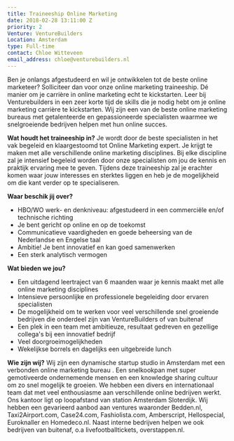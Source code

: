 ```yaml
---
title: Traineeship Online Marketing
date: 2018-02-28 13:11:00 Z
priority: 2
Venture: VentureBuilders
Location: Amsterdam
type: Full-time
contact: Chloe Witteveen
email_address: chloe@venturebuilders.nl
---
```


Ben je onlangs afgestudeerd en wil je ontwikkelen tot de beste online marketeer? Solliciteer dan voor onze online marketing traineeship. Dé manier om je carrière in online marketing
echt te kickstarten. Leer bij Venturebuilders in een zeer korte tijd de skills die je nodig hebt om je online marketing carrière te kickstarten. Wij zijn een van de beste online marketing
bureaus met getalenteerde en gepassioneerde specialisten waarmee we snelgroeiende bedrijven helpen met hun online succes.

**Wat houdt het traineeship in?**
Je wordt door de beste specialisten in het vak begeleid en klaargestoomd tot Online Marketing expert. Je krijgt te maken met alle verschillende online marketing disciplines.
Bij elke discipline zal je intensief begeleid worden door onze specialisten om jou de kennis en praktijk ervaring mee te geven. Tijdens deze traineeship zal je erachter komen waar jouw
interesses en sterktes liggen en heb je de mogelijkheid om die kant verder op te specialiseren.

**Waar beschik jij over?**
* HBO/WO werk- en denkniveau: afgestudeerd in een commerciële en/of technische richting
* Je bent gericht op online en op de toekomst
* Communicatieve vaardigheden en goede beheersing van de Nederlandse en Engelse taal
* Ambitie! Je bent innovatief en kan goed samenwerken
* Een sterk analytisch vermogen

**Wat bieden we jou?**
* Een uitdagend leertraject van 6 maanden waar je kennis maakt met alle online marketing disciplines
* Intensieve persoonlijke en professionele begeleiding door ervaren specialisten
* De mogelijkheid om te werken voor veel verschillende snel groeiende bedrijven die onderdeel zijn van VentureBuilders of van buitenaf
* Een plek in een team met ambitieuze, resultaat gedreven en gezellige collega's bij een innovatief bedrijf
* Veel doorgroeimogelijkheden
* Wekelijkse borrels en dagelijks een uitgebreide lunch

**Wie zijn wij?**
Wij zijn een dynamische startup studio in Amsterdam met een verbonden online marketing bureau . Een snelkookpan met super gemotiveerde ondernemende mensen en een knowledge sharing cultuur om zo snel mogelijk te groeien. We hebben een divers en
internationaal team dat met veel enthousiasme aan verschillende online bedrijven werkt. Ons kantoor ligt op loopafstand van station Amsterdam Sloterdijk. Wij hebben een gevarieerd aanbod aan ventures waaronder Bedden.nl, Taxi2Airport.com,
Case24.com, Fashiolista.com, Amberscript, Hellospecial, Euroknaller en Homedeco.nl. Naast interne bedrijven helpen we ook bedrijven van buitenaf, o.a livefootballtickets,
overstappen.nl.
